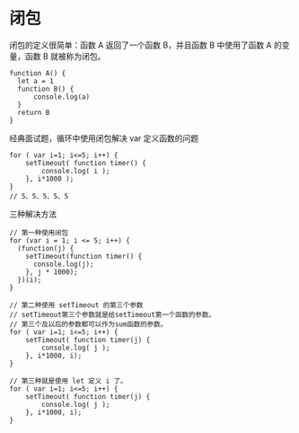 # 闭包
闭包的定义很简单：函数 A 返回了一个函数 B，并且函数 B 中使用了函数 A 的变量，函数 B 就被称为闭包。
```
function A() {
  let a = 1
  function B() {
      console.log(a)
  }
  return B
}
```
经典面试题，循环中使用闭包解决 var 定义函数的问题
```
for ( var i=1; i<=5; i++) {
	setTimeout( function timer() {
		console.log( i );
	}, i*1000 );
}
// 5、5、5、5、5
```
三种解决方法
```
// 第一种使用闭包
for (var i = 1; i <= 5; i++) {
  (function(j) {
    setTimeout(function timer() {
      console.log(j);
    }, j * 1000);
  })(i);
}
```
```
// 第二种使用 setTimeout 的第三个参数
// setTimeout第三个参数就是给setTimeout第一个函数的参数。
// 第三个及以后的参数都可以作为sum函数的参数。
for ( var i=1; i<=5; i++) {
	setTimeout( function timer(j) {
		console.log( j );
	}, i*1000, i);
}
```
```
// 第三种就是使用 let 定义 i 了。
for ( var i=1; i<=5; i++) {
	setTimeout( function timer(j) {
		console.log( j );
	}, i*1000, i);
}
```
